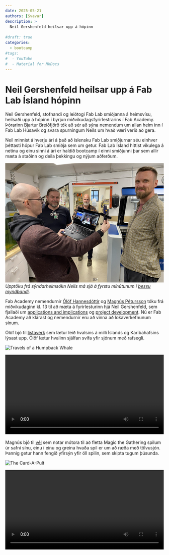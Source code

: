 ```yaml
---
date: 2025-05-21
authors: [Svavar]
description: >
  Neil Gershenfeld heilsar upp á hópinn

#draft: true
categories:
  - bootcamp
#tags:
#  - YouTube
#  - Material for MkDocs
---
```



# Neil Gershenfeld heilsar upp á Fab Lab Ísland hópinn

Neil Gershenfeld, stofnandi og leiðtogi Fab Lab smiðjanna á heimsvísu, heilsaði upp á hópinn í byrjun miðvikudagsfyrirlestrarins í Fab Academy. Þórarinn Bjartur Breiðfjörð tók að sér að sýna nemendum um allan heim inn í Fab Lab Húsavík og svara spurningum Neils um hvað væri verið að gera. 

Neil minnist á hverju ári á það að íslensku Fab Lab smiðjurnar séu einhver þéttasti hópur Fab Lab smiðja sem um getur. Fab Lab Ísland hittist vikulega á netinu og einu sinni á ári er haldið bootcamp í einni smiðjunni þar sem allir mæta á staðinn og deila þekkingu og nýjum aðferðum.

![Neil Gershenfeld - Fab Academy fyrirlestur](../../myndir/neil-gershenfeld-fab-lab-husavik.jpg)*Upptöku frá sýndarheimsókn Neils má sjá á fyrstu mínútunum í [þessu myndbandi](https://vimeo.com/1087090935).*

Fab Academy nemendurnir [Ólöf Hannesdóttir](https://fabacademy.org/2025/labs/isafjordur/students/olof-hannesdottir/about/) og [Magnús Pétursson](https://fabacademy.org/2025/labs/reykjavik/students/magnus-petursson/about/) tóku frá miðvikudaginn kl. 13 til að mæta á fyrirlesturinn hjá Neil Gershenfeld, sem fjallaði um [applications and implications](https://academy.cba.mit.edu/classes/applications_implications/index.html) og [project development](https://academy.cba.mit.edu/classes/project_development/index.html). Nú er Fab Academy að klárast og nemendurnir eru að vinna að lokaverkefnunum sínum. 

<!-- more -->

Ólöf bjó til [listaverk](https://fabacademy.org/2025/labs/isafjordur/students/olof-hannesdottir/final-project/) sem lætur leið hvalsins á milli Íslands og Karíbahafsins lýsast upp. Ólöf lætur hvalinn sjálfan svífa yfir sjónum með rafsegli. 

![Travels of a Humpback Whale](https://fabacademy.org/2025/labs/isafjordur/students/olof-hannesdottir/presentation.png)

<video controls width=100%>
        <source src="https://fabacademy.org/2025/labs/isafjordur/students/olof-hannesdottir/presentation.mp4" type="video/mp4">
</video>

Magnús bjó til [vél](https://fabacademy.org/2025/labs/reykjavik/students/magnus-petursson/projects/final-project/) sem notar mótora til að fletta Magic the Gathering spilum úr safni sínu, einu í einu og greina hvaða spil er um að ræða með tölvusjón. Þannig getur hann fengið yfirsýn yfir öll spilin, sem skipta tugum þúsunda.

![The Card-A-Pult](https://fabacademy.org/2025/labs/reykjavik/students/magnus-petursson/presentation.png)

<video controls width=100%>
        <source src="https://fabacademy.org/2025/labs/reykjavik/students/magnus-petursson/presentation.mp4" type="video/mp4">
</video>


